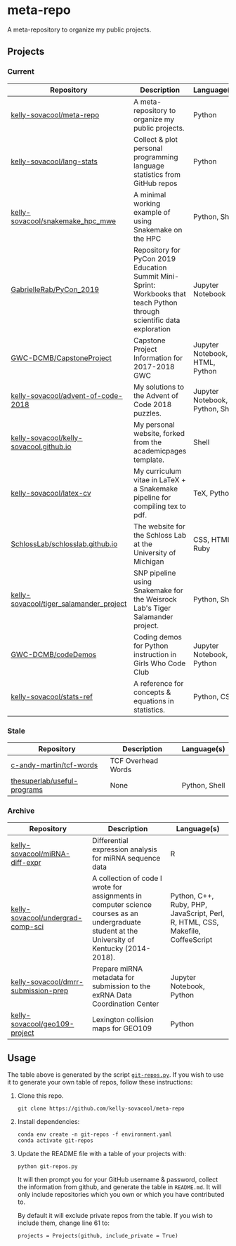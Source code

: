 # meta-repo

A meta-repository to organize my public projects.

## Projects

### Current
| Repository | Description | Language(s) |
|---|---|---|
| [kelly-sovacool/meta-repo](https://github.com/kelly-sovacool/meta-repo.git) | A meta-repository to organize my public projects. | Python |
| [kelly-sovacool/lang-stats](https://github.com/kelly-sovacool/lang-stats.git) | Collect & plot personal programming language statistics from GitHub repos | Python |
| [kelly-sovacool/snakemake_hpc_mwe](https://github.com/kelly-sovacool/snakemake_hpc_mwe.git) | A minimal working example of using Snakemake on the HPC | Python, Shell |
| [GabrielleRab/PyCon_2019](https://github.com/GabrielleRab/PyCon_2019.git) | Repository for PyCon 2019 Education Summit Mini-Sprint: Workbooks that teach Python through scientific data exploration | Jupyter Notebook |
| [GWC-DCMB/CapstoneProject](https://github.com/GWC-DCMB/CapstoneProject.git) | Capstone Project Information for 2017-2018 GWC | Jupyter Notebook, HTML, Python |
| [kelly-sovacool/advent-of-code-2018](https://github.com/kelly-sovacool/advent-of-code-2018.git) | My solutions to the Advent of Code 2018 puzzles. | Jupyter Notebook, Python, Shell |
| [kelly-sovacool/kelly-sovacool.github.io](https://github.com/kelly-sovacool/kelly-sovacool.github.io.git) | My personal website, forked from the academicpages template. | Shell |
| [kelly-sovacool/latex-cv](https://github.com/kelly-sovacool/latex-cv.git) | My curriculum vitae in LaTeX + a Snakemake pipeline for compiling tex to pdf. | TeX, Python |
| [SchlossLab/schlosslab.github.io](https://github.com/SchlossLab/schlosslab.github.io.git) | The website for the Schloss Lab at the University of Michigan | CSS, HTML, Ruby |
| [kelly-sovacool/tiger_salamander_project](https://github.com/kelly-sovacool/tiger_salamander_project.git) | SNP pipeline using Snakemake for the Weisrock Lab's Tiger Salamander project. | Python, Shell |
| [GWC-DCMB/codeDemos](https://github.com/GWC-DCMB/codeDemos.git) | Coding demos for Python instruction in Girls Who Code Club | Jupyter Notebook, Python |
| [kelly-sovacool/stats-ref](https://github.com/kelly-sovacool/stats-ref.git) | A reference for concepts & equations in statistics. | Python, CSS |

### Stale
| Repository | Description | Language(s) |
|---|---|---|
| [c-andy-martin/tcf-words](https://github.com/c-andy-martin/tcf-words.git) | TCF Overhead Words |  |
| [thesuperlab/useful-programs](https://github.com/thesuperlab/useful-programs.git) | None | Python, Shell |

### Archive
| Repository | Description | Language(s) |
|---|---|---|
| [kelly-sovacool/miRNA-diff-expr](https://github.com/kelly-sovacool/miRNA-diff-expr.git) | Differential expression analysis for miRNA sequence data | R |
| [kelly-sovacool/undergrad-comp-sci](https://github.com/kelly-sovacool/undergrad-comp-sci.git) | A collection of code I wrote for assignments in computer science courses as an undergraduate student at the University of Kentucky (2014-2018). | Python, C++, Ruby, PHP, JavaScript, Perl, R, HTML, CSS, Makefile, CoffeeScript |
| [kelly-sovacool/dmrr-submission-prep](https://github.com/kelly-sovacool/dmrr-submission-prep.git) | Prepare miRNA metadata for submission to the exRNA Data Coordination Center | Jupyter Notebook, Python |
| [kelly-sovacool/geo109-project](https://github.com/kelly-sovacool/geo109-project.git) | Lexington collision maps for GEO109 | Python |

## Usage

The table above is generated by the script [`git-repos.py`](git-repos.py). If you wish to use it to generate your own table of repos, follow these instructions:

1. Clone this repo.

    ```
    git clone https://github.com/kelly-sovacool/meta-repo
    ```

1. Install dependencies:

    ```
    conda env create -n git-repos -f environment.yaml
    conda activate git-repos
    ```

1. Update the README file with a table of your projects with:

    ```
    python git-repos.py
    ```
    It will then prompt you for your GitHub username & password, collect the information from github, and generate the table in `README.md`. It will only include repositories which you own or which you have contributed to.

    By default it will exclude private repos from the table.
    If you wish to include them, change line 61 to:
    ```
    projects = Projects(github, include_private = True)
    ```
